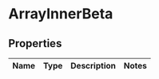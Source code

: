 # ArrayInnerBeta

## Properties

Name | Type | Description | Notes
------------ | ------------- | ------------- | -------------

